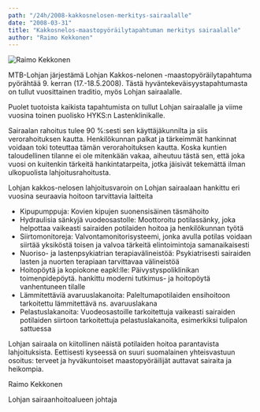 ```yaml
---
path: "/24h/2008-kakkosnelosen-merkitys-sairaalalle"
date: "2008-03-31"
title: "Kakkosnelos-maastopyöräilytapahtuman merkitys sairaalalle"
author: "Raimo Kekkonen"
---
```

![Raimo Kekkonen](/img/24h-2008-kekkonen.jpg "Raimo Kekkonen")

MTB-Lohjan järjestämä Lohjan Kakkos-nelonen -maastopyöräilytapahtuma pyörähtää  9. kerran (17.-18.5.2008). Tästä hyväntekeväisyystapahtumasta on tullut vuosittainen traditio, myös Lohjan sairaalalle.

Puolet tuotoista kaikista tapahtumista on tullut Lohjan sairaalalle ja viime vuosina toinen puolisko HYKS:n Lastenklinikalle.

Sairaalan rahoitus tulee 90 %:sesti sen käyttäjäkunnilta ja siis verorahoituksen kautta. Henkilökunnan palkat ja tärkeimmät hankinnat voidaan toki toteuttaa tämän verorahoituksen kautta. Koska kuntien taloudellinen tilanne ei ole mitenkään vakaa, aiheutuu tästä sen, että joka vuosi on kuitenkin tärkeitä hankintatarpeita, jotka jäisivät tekemättä ilman ulkopuolista lahjoitusrahoitusta.

Lohjan kakkos-nelosen lahjoitusvaroin on Lohjan sairaalaan hankittu eri vuosina seuraavia hoitoon tarvittavia laitteita

- Kipupumppuja: Kovien kipujen suonensisäinen täsmähoito
- Hydraulisia sänkyjä vuodeosastolle: Moottoroitu potilassänky, joka helpottaa vaikeasti sairaiden potilaiden hoitoa ja henkilökunnan työtä
- Siirtomonitoreja: Valvontamonitorisysteemi, jonka avulla potilas voidaan siirtää yksiköstä toisen ja valvoa tärkeitä elintoimintoja samanaikaisesti
- Nuoriso- ja lastenpsykiatrian terapiavälineistöä: Psykiatrisesti sairaiden lasten ja nuorten terapiaan tarvittavaa välineistöä
- Hoitopöytä ja kopiokone eapkl:lle: Päivystyspoliklinikan toimenpidepöytä. hankittu moderni tutkimus- ja hoitopöytä vanhentuneen tilalle
- Lämmitettäviä avaruuslakanoita: Paleltumapotilaiden ensihoitoon tarkoitettu lämmitettävä ns. avaruuslakana
- Pelastuslakanoita: Vuodeosastoille tarkoitettuja vaikeasti sairaiden potilaiden siirtoon tarkoitettuja pelastuslakanoita, esimerkiksi tulipalon sattuessa

Lohjan sairaala on kiitollinen näistä potilaiden hoitoa parantavista lahjoituksista. Eettisesti kyseessä on suuri suomalainen yhteisvastuun osoitus: terveet ja hyväkuntoiset maastopyöräilijät auttavat sairaita ja heikompia.

Raimo Kekkonen

Lohjan sairaanhoitoalueen johtaja